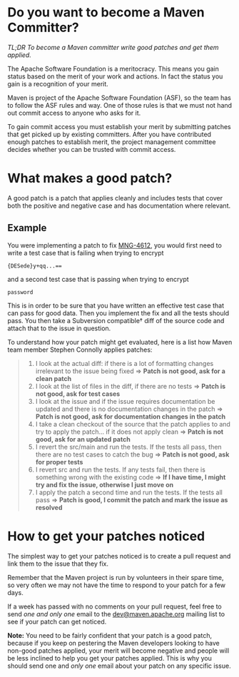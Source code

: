 <!--
Licensed to the Apache Software Foundation (ASF) under one
or more contributor license agreements.  See the NOTICE file
distributed with this work for additional information
regarding copyright ownership.  The ASF licenses this file
to you under the Apache License, Version 2.0 (the
"License"); you may not use this file except in compliance
with the License.  You may obtain a copy of the License at

http://www.apache.org/licenses/LICENSE-2.0

Unless required by applicable law or agreed to in writing,
software distributed under the License is distributed on an
"AS IS" BASIS, WITHOUT WARRANTIES OR CONDITIONS OF ANY
KIND, either express or implied.  See the License for the
specific language governing permissions and limitations
under the License.
-->

# Do you want to become a Maven Committer?

_TL;DR To become a Maven committer write good patches and get them applied._

The Apache Software Foundation is a meritocracy.
This means you gain status based on the merit of your work and actions.
In fact the status you gain is a recognition of your merit.

Maven is project of the Apache Software Foundation (ASF), so the team has to follow the ASF rules and way.
One of those rules is that we must not hand out commit access to anyone who asks for it.

To gain commit access you must establish your merit by submitting patches that get picked up by existing committers.
After you have contributed enough patches to establish merit, the project management committee decides whether you can be trusted with commit access.

# What makes a good patch?

A good patch is a patch that applies cleanly and includes tests that cover both the positive and negative case and has documentation where relevant.

## Example

You were implementing a patch to fix [MNG-4612](http://issues.apache.org/jira/browse/MNG-4612), you would first need to write a test case that is failing when trying to encrypt

```
{DESede}y+qq...==
```

and a second test case that is passing when trying to encrypt

```
password
```

This is in order to be sure that you have written an effective test case that can pass for good data. Then you implement the fix and all the tests should pass. You then take a Subversion compatible† diff of the source code and attach that to the issue in question.

To understand how your patch might get evaluated, here is a list how Maven team member Stephen Connolly applies patches:

> 1. I look at the actual diff: if there is a lot of formatting changes irrelevant to the issue being fixed => **Patch is not good, ask for a clean patch**
> 2. I look at the list of files in the diff, if there are no tests => **Patch is not good, ask for test cases**
> 3. I look at the issue and if the issue requires documentation be updated and there is no documentation changes in the patch => **Patch is not good, ask for documentation changes in the patch**
> 4. I take a clean checkout of the source that the patch applies to and try to apply the patch... if it does not apply clean => **Patch is not good, ask for an updated patch**
> 5. I revert the src/main and run the tests. If the tests all pass, then there are no test cases to catch the bug => **Patch is not good, ask for proper tests**
> 6. I revert src and run the tests. If any tests fail, then there is something wrong with the existing code => **If I have time, I might try and fix the issue, otherwise I just move on**
> 7. I apply the patch a second time and run the tests. If the tests all pass => **Patch is good, I commit the patch and mark the issue as resolved**

# How to get your patches noticed

The simplest way to get your patches noticed is to create a pull request and link them to the issue that they fix.

Remember that the Maven project is run by volunteers in their spare time, so very often we may not have the time to respond to your patch for a few days.

If a week has passed with no comments on your pull request, feel free to send _one and only one_ email to the [dev@maven.apache.org](mailto:dev@maven.apache.org) mailing list to see if your patch can get noticed.

**Note:** You need to be fairly confident that your patch is a good patch, because if you keep on pestering the Maven developers looking to have non-good patches applied, your merit will become negative and people will be less inclined to help you get your patches applied.
This is why you should send one and _only one_ email about your patch on any specific issue.

